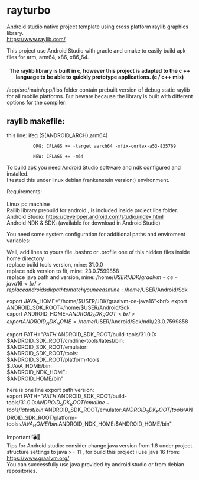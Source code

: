 # rayturbo
Android studio native project template using cross platform raylib graphics library.<br/>
https://www.raylib.com/

This project use Android Studio with gradle and cmake to easily build apk files for arm, arm64, x86, x86_64.

<H4><p align="center">
The raylib library is built in c, however this project is adapted to the c ++ language to be able to quickly prototype applications. (c / c++ mix)
</p></H4>

/app/src/main/cpp/libs folder contain prebuilt version of debug static raylib for all mobile platforms.
But beware because the library is built with different options for the compiler:

raylib makefile:
----------------

this line:  ifeq ($(ANDROID_ARCH),arm64)

              ORG: CFLAGS += -target aarch64 -mfix-cortex-a53-835769
              
              NEW: CFLAGS += -m64
              

To build apk you need Android Studio software and ndk configured and installed.<br/>
I tested this under linux debian frankenstein version:) environment.<br/>

Requirements:<br/>
<br/>
Linux pc machine<br/>
Railib library prebuild for android , is included inside project libs folder.<br/>
Android Studio: https://developer.android.com/studio/index.html<br/>
Android NDK & SDK: (available for download in Android Studio)<br/>


You need some system configuration for additional paths and enviroment variables:<br/>

Well, add lines to yours file .bashrc or .profile one of this hidden files inside home directory<br/>
replace build tools version, mine: 31.0.0<br/>
replace ndk version to fit, mine: 23.0.7599858<br/>
replace java path and version, mine: /home/$USER/JDK/graalvm-ce-java16<br/>
replace android sdk path to match you needs mine:  /home/$USER/Android/Sdk<br/>



export JAVA_HOME="/home/$USER/JDK/graalvm-ce-java16"<br/>
export ANDROID_SDK_ROOT=/home/$USER/Android/Sdk<br/>
export ANDROID_HOME=$ANDROID_SDK_ROOT <br/>
export ANDROID_NDK_HOME=/home/$USER/Android/Sdk/ndk/23.0.7599858<br/>

export PATH="$PATH:$ANDROID_SDK_ROOT/build-tools/31.0.0:\
$ANDROID_SDK_ROOT/cmdline-tools/latest/bin:\
$ANDROID_SDK_ROOT/emulator:\
$ANDROID_SDK_ROOT/tools:\
$ANDROID_SDK_ROOT/platform-tools:\
$JAVA_HOME/bin:\
$ANDROID_NDK_HOME:\
$ANDROID_HOME/bin"

here is one line export path version:<br>
export PATH="$PATH:$ANDROID_SDK_ROOT/build-tools/31.0.0:$ANDROID_SDK_ROOT/cmdline-tools/latest/bin:$ANDROID_SDK_ROOT/emulator:$ANDROID_SDK_ROOT/tools:$ANDROID_SDK_ROOT/platform-tools:$JAVA_HOME/bin:$ANDROID_NDK_HOME:$ANDROID_HOME/bin"


Important!💣🧨<br/>
Tips for Android studio:  consider change java version from 1.8 under project structure settings to java >= 11 , for build this project i use java 16 from:  https://www.graalvm.org/<br/> You can successfully use java provided by android studio or from debian repositories.<br/>




